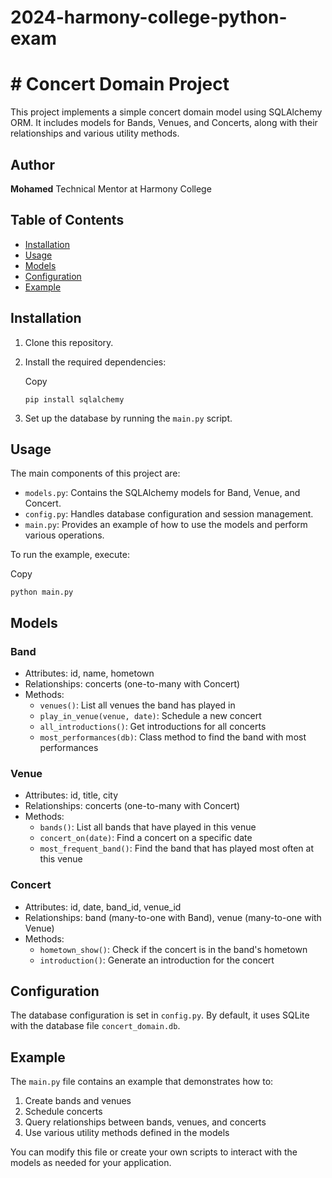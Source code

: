 # 2024-harmony-college-python-exam
# # Concert Domain Project

This project implements a simple concert domain model using SQLAlchemy ORM. It includes models for Bands, Venues, and Concerts, along with their relationships and various utility methods.

## Author

**Mohamed** Technical Mentor at Harmony College

## Table of Contents

-   [Installation](#installation)
-   [Usage](#usage)
-   [Models](#models)
-   [Configuration](#configuration)
-   [Example](#example)

## Installation

1.  Clone this repository.
2.  Install the required dependencies:
    
    Copy
    
    `pip install sqlalchemy`
    
3.  Set up the database by running the `main.py` script.

## Usage

The main components of this project are:

-   `models.py`: Contains the SQLAlchemy models for Band, Venue, and Concert.
-   `config.py`: Handles database configuration and session management.
-   `main.py`: Provides an example of how to use the models and perform various operations.

To run the example, execute:

Copy

`python main.py`

## Models

### Band

-   Attributes: id, name, hometown
-   Relationships: concerts (one-to-many with Concert)
-   Methods:
    -   `venues()`: List all venues the band has played in
    -   `play_in_venue(venue, date)`: Schedule a new concert
    -   `all_introductions()`: Get introductions for all concerts
    -   `most_performances(db)`: Class method to find the band with most performances

### Venue

-   Attributes: id, title, city
-   Relationships: concerts (one-to-many with Concert)
-   Methods:
    -   `bands()`: List all bands that have played in this venue
    -   `concert_on(date)`: Find a concert on a specific date
    -   `most_frequent_band()`: Find the band that has played most often at this venue

### Concert

-   Attributes: id, date, band_id, venue_id
-   Relationships: band (many-to-one with Band), venue (many-to-one with Venue)
-   Methods:
    -   `hometown_show()`: Check if the concert is in the band's hometown
    -   `introduction()`: Generate an introduction for the concert

## Configuration

The database configuration is set in `config.py`. By default, it uses SQLite with the database file `concert_domain.db`.

## Example

The `main.py` file contains an example that demonstrates how to:

1.  Create bands and venues
2.  Schedule concerts
3.  Query relationships between bands, venues, and concerts
4.  Use various utility methods defined in the models

You can modify this file or create your own scripts to interact with the models as needed for your application.